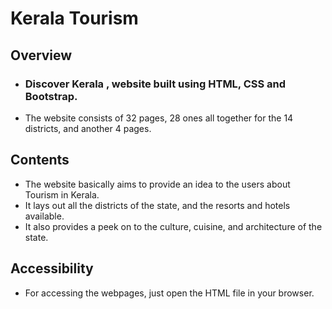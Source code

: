 # Kerala Tourism
## Overview
- ### Discover Kerala , website built using HTML, CSS and Bootstrap.
- The website consists of 32 pages, 28 ones all together for the 14 districts, and another 4 pages.
## Contents

- The website basically aims to provide an idea to the users about Tourism in Kerala.
- It lays out all the districts of the state, and the resorts and hotels available.
- It also provides a peek on to the culture, cuisine, and architecture of the state.
## Accessibility
- For accessing the webpages, just open the HTML file in your browser.